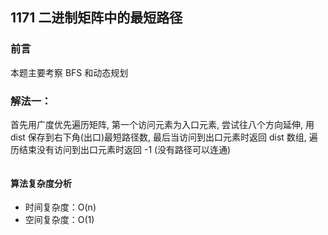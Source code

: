 ## 1171 二进制矩阵中的最短路径

### 前言
本题主要考察 BFS 和动态规划


### 解法一：
首先用广度优先遍历矩阵, 第一个访问元素为入口元素, 尝试往八个方向延伸, 用 dist 保存到右下角(出口)最短路径数, 最后当访问到出口元素时返回 dist 数组, 遍历结束没有访问到出口元素时返回 -1 (没有路径可以连通)

```js

```

#### 算法复杂度分析
- 时间复杂度：O(n)
- 空间复杂度：O(1) 
&nbsp;
    